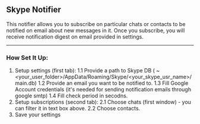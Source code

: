 ## Skype Notifier

This notifier allows you to subscribe on particular chats or contacts to be notified on email about new messages in it. Once you subscribe, you will receive notification digest on email provided in settings. 
***
### How Set It Up:
1. Setup settings (first tab):
 1.1 Provide a path to Skype DB ( ~<your_user_folder>/AppData/Roaming/Skype/<your_skype_usr_name>/main.db)
 1.2 Provide an email you want to be notified to. 
 1.3 Fill Google Account credentials (it's needed for sending notification emails through google smtp)
 1.4 Fill check period in secodns.
2. Setup subscriptions (second tab):
 2.1 Choose chats (first window) - you can filter it in text box above.
 2.2 Choose contacts.
3. Save your settings

